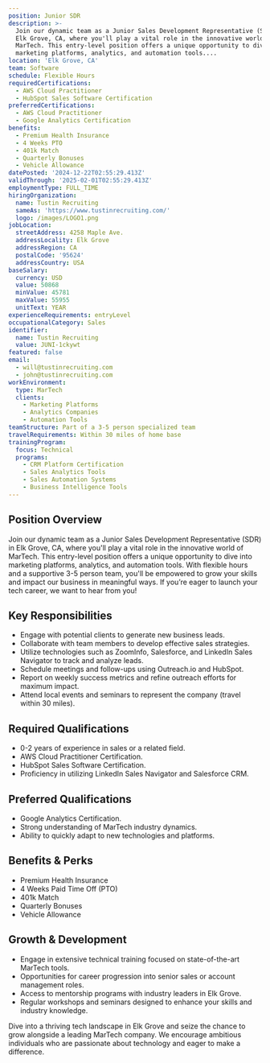 ```yaml
---
position: Junior SDR
description: >-
  Join our dynamic team as a Junior Sales Development Representative (SDR) in
  Elk Grove, CA, where you'll play a vital role in the innovative world of
  MarTech. This entry-level position offers a unique opportunity to dive into
  marketing platforms, analytics, and automation tools....
location: 'Elk Grove, CA'
team: Software
schedule: Flexible Hours
requiredCertifications:
  - AWS Cloud Practitioner
  - HubSpot Sales Software Certification
preferredCertifications:
  - AWS Cloud Practitioner
  - Google Analytics Certification
benefits:
  - Premium Health Insurance
  - 4 Weeks PTO
  - 401k Match
  - Quarterly Bonuses
  - Vehicle Allowance
datePosted: '2024-12-22T02:55:29.413Z'
validThrough: '2025-02-01T02:55:29.413Z'
employmentType: FULL_TIME
hiringOrganization:
  name: Tustin Recruiting
  sameAs: 'https://www.tustinrecruiting.com/'
  logo: /images/LOGO1.png
jobLocation:
  streetAddress: 4258 Maple Ave.
  addressLocality: Elk Grove
  addressRegion: CA
  postalCode: '95624'
  addressCountry: USA
baseSalary:
  currency: USD
  value: 50868
  minValue: 45781
  maxValue: 55955
  unitText: YEAR
experienceRequirements: entryLevel
occupationalCategory: Sales
identifier:
  name: Tustin Recruiting
  value: JUNI-1ckywt
featured: false
email:
  - will@tustinrecruiting.com
  - john@tustinrecruiting.com
workEnvironment:
  type: MarTech
  clients:
    - Marketing Platforms
    - Analytics Companies
    - Automation Tools
teamStructure: Part of a 3-5 person specialized team
travelRequirements: Within 30 miles of home base
trainingProgram:
  focus: Technical
  programs:
    - CRM Platform Certification
    - Sales Analytics Tools
    - Sales Automation Systems
    - Business Intelligence Tools
---
```




## Position Overview

Join our dynamic team as a Junior Sales Development Representative (SDR) in Elk Grove, CA, where you'll play a vital role in the innovative world of MarTech. This entry-level position offers a unique opportunity to dive into marketing platforms, analytics, and automation tools. With flexible hours and a supportive 3-5 person team, you'll be empowered to grow your skills and impact our business in meaningful ways. If you’re eager to launch your tech career, we want to hear from you!

## Key Responsibilities

- Engage with potential clients to generate new business leads.
- Collaborate with team members to develop effective sales strategies.
- Utilize technologies such as ZoomInfo, Salesforce, and LinkedIn Sales Navigator to track and analyze leads.
- Schedule meetings and follow-ups using Outreach.io and HubSpot.
- Report on weekly success metrics and refine outreach efforts for maximum impact.
- Attend local events and seminars to represent the company (travel within 30 miles).

## Required Qualifications

- 0-2 years of experience in sales or a related field.
- AWS Cloud Practitioner Certification.
- HubSpot Sales Software Certification.
- Proficiency in utilizing LinkedIn Sales Navigator and Salesforce CRM.

## Preferred Qualifications

- Google Analytics Certification.
- Strong understanding of MarTech industry dynamics.
- Ability to quickly adapt to new technologies and platforms.

## Benefits & Perks

- Premium Health Insurance
- 4 Weeks Paid Time Off (PTO)
- 401k Match
- Quarterly Bonuses
- Vehicle Allowance

## Growth & Development

- Engage in extensive technical training focused on state-of-the-art MarTech tools.
- Opportunities for career progression into senior sales or account management roles.
- Access to mentorship programs with industry leaders in Elk Grove.
- Regular workshops and seminars designed to enhance your skills and industry knowledge.

Dive into a thriving tech landscape in Elk Grove and seize the chance to grow alongside a leading MarTech company. We encourage ambitious individuals who are passionate about technology and eager to make a difference.
